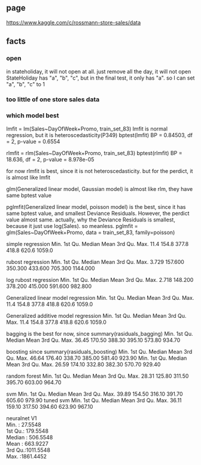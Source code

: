## page
https://www.kaggle.com/c/rossmann-store-sales/data

## facts
### open
in stateholiday, it will not open at all.
just remove all the day, it will not open
StateHoliday has "a", "b", "c", but in the final test, it only has "a". so I can set "a", "b", "c" to 1

### too little of one store sales data

### which model best
lmfit = lm(Sales~DayOfWeek+Promo, train_set_83)
lmfit is normal regression, but it is heteroscedasticity(P349)
bptest(lmfit)
BP = 0.84503, df = 2, p-value = 0.6554

rlmfit = rlm(Sales~DayOfWeek+Promo, train_set_83)
bptest(rlmfit)
BP = 18.636, df = 2, p-value = 8.978e-05

for now rlmfit is best, since it is not heteroscedasticity.
but for the perdict, it is almost like lmfit

glm(Generalized linear model, Gaussian model) is almost like rlm, they have same bptest value


pglmfit(Generalized linear model, poisson model) is the best, since it has same bptest value, and smallest Deviance Residuals. However, the perdict value almost same. actually, why the Deviance Residuals is smallest, because it just use log(Sales). so meanless.
pglmfit = glm(Sales~DayOfWeek+Promo, data = train_set_83,
        family=poisson)



simple regression
   Min. 1st Qu.  Median    Mean 3rd Qu.    Max. 
   11.4   154.8   377.8   418.8   620.6  1059.0 

rubost regression
    Min.  1st Qu.   Median     Mean  3rd Qu.     Max. 
   3.729  157.600  350.300  433.600  705.300 1144.000

log rubost regression
   Min. 1st Qu.  Median    Mean 3rd Qu.    Max. 
  2.718 148.200 378.200 415.000 591.600 982.800

Generalized linear model regression
   Min. 1st Qu.  Median    Mean 3rd Qu.    Max. 
   11.4   154.8   377.8   418.8   620.6  1059.0 

Generalized additive model regression
   Min. 1st Qu.  Median    Mean 3rd Qu.    Max. 
   11.4   154.8   377.8   418.8   620.6  1059.0

bagging is the best for now, since summary(rasiduals_bagging)
   Min. 1st Qu.  Median    Mean 3rd Qu.    Max. 
  36.45  170.50  388.30  395.10  573.80  934.70

boosting 
since summary(rasiduals_boosting)
   Min. 1st Qu.  Median    Mean 3rd Qu.    Max. 
  46.64  176.40  338.70  385.00  581.40  923.90
   Min. 1st Qu.  Median    Mean 3rd Qu.    Max. 
  26.59  174.10  332.80  382.30  570.70  929.40
  
random forest
   Min. 1st Qu.  Median    Mean 3rd Qu.    Max. 
  28.31  125.80  311.50  395.70  603.00  964.70 

svm
   Min. 1st Qu.  Median    Mean 3rd Qu.    Max. 
  39.89  154.50  316.10  391.70  605.60  979.90 
tuned svm
   Min. 1st Qu.  Median    Mean 3rd Qu.    Max. 
  36.11  159.10  317.50  394.60  623.90  967.10 

neuralnet
       V1           
 Min.   :  27.5548  
 1st Qu.: 179.5548  
 Median : 506.5548  
 Mean   : 663.9227  
 3rd Qu.:1011.5548  
 Max.   :1861.4452    